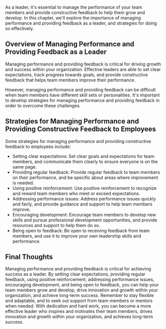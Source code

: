 
As a leader, it's essential to manage the performance of your team members and provide constructive feedback to help them grow and develop. In this chapter, we'll explore the importance of managing performance and providing feedback as a leader, and strategies for doing so effectively.

Overview of Managing Performance and Providing Feedback as a Leader
-------------------------------------------------------------------

Managing performance and providing feedback is critical for driving growth and success within your organization. Effective leaders are able to set clear expectations, track progress towards goals, and provide constructive feedback that helps team members improve their performance.

However, managing performance and providing feedback can be difficult when team members have different skill sets or personalities. It's important to develop strategies for managing performance and providing feedback in order to overcome these challenges.

Strategies for Managing Performance and Providing Constructive Feedback to Employees
------------------------------------------------------------------------------------

Some strategies for managing performance and providing constructive feedback to employees include:

* Setting clear expectations: Set clear goals and expectations for team members, and communicate them clearly to ensure everyone is on the same page.
* Providing regular feedback: Provide regular feedback to team members on their performance, and be specific about areas where improvement is needed.
* Using positive reinforcement: Use positive reinforcement to recognize and reward team members who meet or exceed expectations.
* Addressing performance issues: Address performance issues quickly and fairly, and provide guidance and support to help team members improve.
* Encouraging development: Encourage team members to develop new skills and pursue professional development opportunities, and provide resources and support to help them do so.
* Being open to feedback: Be open to receiving feedback from team members, and use it to improve your own leadership skills and performance.

Final Thoughts
--------------

Managing performance and providing feedback is critical for achieving success as a leader. By setting clear expectations, providing regular feedback, using positive reinforcement, addressing performance issues, encouraging development, and being open to feedback, you can help your team members grow and develop, drive innovation and growth within your organization, and achieve long-term success. Remember to stay flexible and adaptable, and to seek out support from team members or mentors when needed. With dedication and hard work, you can become a more effective leader who inspires and motivates their team members, drives innovation and growth within your organization, and achieves long-term success.
